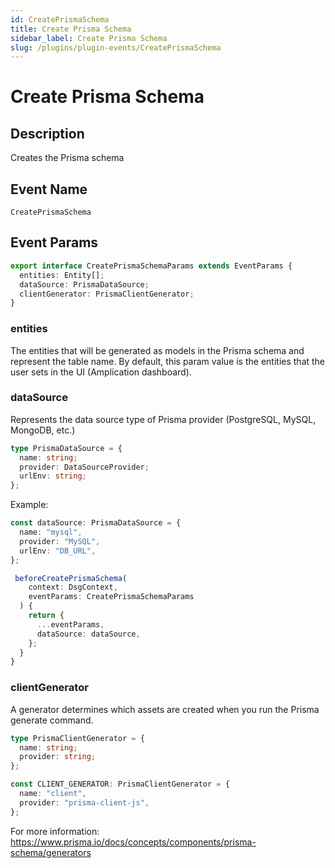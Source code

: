 ```yaml
---
id: CreatePrismaSchema
title: Create Prisma Schema
sidebar_label: Create Prisma Schema
slug: /plugins/plugin-events/CreatePrismaSchema
---
```


# Create Prisma Schema

## Description

Creates the Prisma schema

## Event Name
`CreatePrismaSchema`

## Event Params

```ts
export interface CreatePrismaSchemaParams extends EventParams {
  entities: Entity[];
  dataSource: PrismaDataSource;
  clientGenerator: PrismaClientGenerator;
}
```

### entities
The entities that will be generated as models in the Prisma schema and represent the table name.
By default, this param value is the entities that the user sets in the UI (Amplication dashboard).

### dataSource
Represents the data source type of Prisma provider (PostgreSQL, MySQL, MongoDB, etc.)

```ts
type PrismaDataSource = {
  name: string;
  provider: DataSourceProvider;
  urlEnv: string;
};
```

Example:

```ts
const dataSource: PrismaDataSource = {
  name: "mysql",
  provider: "MySQL",
  urlEnv: "DB_URL",
};

 beforeCreatePrismaSchema(
    context: DsgContext,
    eventParams: CreatePrismaSchemaParams
  ) {
    return {
      ...eventParams,
      dataSource: dataSource,
    };
  }
}
```

### clientGenerator
A generator determines which assets are created when you run the Prisma generate command.

```ts
type PrismaClientGenerator = {
  name: string;
  provider: string;
};

const CLIENT_GENERATOR: PrismaClientGenerator = {
  name: "client",
  provider: "prisma-client-js",
};
```
For more information: https://www.prisma.io/docs/concepts/components/prisma-schema/generators
